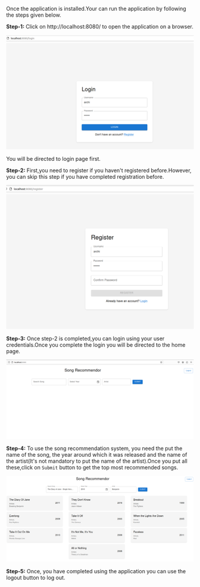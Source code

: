 Once the application is installed.Your can run the application by following the steps given below.

**Step-1:** Click on http://localhost:8080/ to open the application on a browser.

![](./images/archi_4.png)

You will be directed to login page first.

**Step-2:** First,you need to register if you haven't registered before.However, you can skip this step if you have completed registration before.

![](./images/archi_5.png)

**Step-3:** Once step-2 is completed,you can login using your user credentials.Once you complete the login you will be directed to the home page.

![](./images/archi_6.png)

**Step-4:** To use the song recommendation system, you need the put the name of the song, the year around which it was released and the name of the artist(It's not mandatory to put the name of the artist).Once you put all these,click on ```Submit``` button to get the top most recommended songs. 

![](./images/archi_7.png)

**Step-5:** Once, you have completed using the application you can use the logout button to log out.